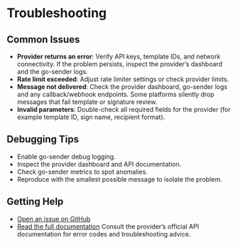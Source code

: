 # Troubleshooting

## Common Issues

- **Provider returns an error**: Verify API keys, template IDs, and network connectivity. If the problem persists, inspect the provider’s dashboard and the go-sender logs.
- **Rate limit exceeded**: Adjust rate limiter settings or check provider limits.
- **Message not delivered**: Check the provider dashboard, go-sender logs and any callback/webhook endpoints. Some platforms silently drop messages that fail template or signature review.
- **Invalid parameters**: Double-check all required fields for the provider (for example template ID, sign name, recipient format).

## Debugging Tips

- Enable go-sender debug logging.
- Inspect the provider dashboard and API documentation.
- Check go-sender metrics to spot anomalies.
- Reproduce with the smallest possible message to isolate the problem.

## Getting Help

- [Open an issue on GitHub](https://github.com/shellvon/go-sender/issues)
- [Read the full documentation](../README.md)
  Consult the provider’s official API documentation for error codes and troubleshooting advice.
